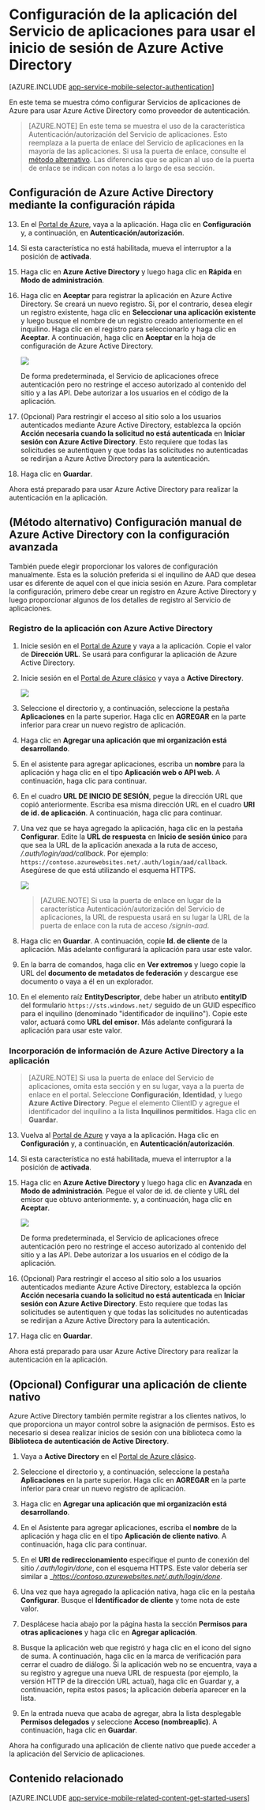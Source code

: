<properties
	pageTitle="Configuración de la autenticación de Azure Active Directory para la aplicación de Servicios de aplicaciones"
	description="Obtenga información acerca de cómo configurar la autenticación de Azure Active Directory para la aplicación de Servicios de aplicaciones"
	authors="mattchenderson"
	services="app-service\mobile"
	documentationCenter=""
	manager="dwrede"
	editor=""/>

<tags
	ms.service="app-service-mobile"
	ms.workload="mobile"
	ms.tgt_pltfrm="na"
	ms.devlang="multiple"
	ms.topic="article"
	ms.date="02/04/2016"
	ms.author="mahender"/>

# Configuración de la aplicación del Servicio de aplicaciones para usar el inicio de sesión de Azure Active Directory

[AZURE.INCLUDE [app-service-mobile-selector-authentication](../../includes/app-service-mobile-selector-authentication.md)]

En este tema se muestra cómo configurar Servicios de aplicaciones de Azure para usar Azure Active Directory como proveedor de autenticación.

> [AZURE.NOTE] En este tema se muestra el uso de la característica Autenticación/autorización del Servicio de aplicaciones. Esto reemplaza a la puerta de enlace del Servicio de aplicaciones en la mayoría de las aplicaciones. Si usa la puerta de enlace, consulte el [método alternativo]. Las diferencias que se aplican al uso de la puerta de enlace se indican con notas a lo largo de esa sección.


## <a name="express"> </a>Configuración de Azure Active Directory mediante la configuración rápida

13. En el [Portal de Azure], vaya a la aplicación. Haga clic en **Configuración** y, a continuación, en **Autenticación/autorización**.

14. Si esta característica no está habilitada, mueva el interruptor a la posición de **activada**.

15. Haga clic en **Azure Active Directory** y luego haga clic en **Rápida** en **Modo de administración**.

16. Haga clic en **Aceptar** para registrar la aplicación en Azure Active Directory. Se creará un nuevo registro. Si, por el contrario, desea elegir un registro existente, haga clic en **Seleccionar una aplicación existente** y luego busque el nombre de un registro creado anteriormente en el inquilino. Haga clic en el registro para seleccionarlo y haga clic en **Aceptar**. A continuación, haga clic en **Aceptar** en la hoja de configuración de Azure Active Directory.

    ![][0]

	De forma predeterminada, el Servicio de aplicaciones ofrece autenticación pero no restringe el acceso autorizado al contenido del sitio y a las API. Debe autorizar a los usuarios en el código de la aplicación.

17. (Opcional) Para restringir el acceso al sitio solo a los usuarios autenticados mediante Azure Active Directory, establezca la opción **Acción necesaria cuando la solicitud no está autenticada** en **Iniciar sesión con Azure Active Directory**. Esto requiere que todas las solicitudes se autentiquen y que todas las solicitudes no autenticadas se redirijan a Azure Active Directory para la autenticación.

17. Haga clic en **Guardar**.

Ahora está preparado para usar Azure Active Directory para realizar la autenticación en la aplicación.

## <a name="advanced"> </a>(Método alternativo) Configuración manual de Azure Active Directory con la configuración avanzada
También puede elegir proporcionar los valores de configuración manualmente. Esta es la solución preferida si el inquilino de AAD que desea usar es diferente de aquel con el que inicia sesión en Azure. Para completar la configuración, primero debe crear un registro en Azure Active Directory y luego proporcionar algunos de los detalles de registro al Servicio de aplicaciones.

### <a name="register"> </a>Registro de la aplicación con Azure Active Directory

1. Inicie sesión en el [Portal de Azure] y vaya a la aplicación. Copie el valor de **Dirección URL**. Se usará para configurar la aplicación de Azure Active Directory.

3. Inicie sesión en el [Portal de Azure clásico] y vaya a **Active Directory**.

    ![][2]

4. Seleccione el directorio y, a continuación, seleccione la pestaña **Aplicaciones** en la parte superior. Haga clic en **AGREGAR** en la parte inferior para crear un nuevo registro de aplicación.

5. Haga clic en **Agregar una aplicación que mi organización está desarrollando**.

6. En el asistente para agregar aplicaciones, escriba un **nombre** para la aplicación y haga clic en el tipo **Aplicación web o API web**. A continuación, haga clic para continuar.

7. En el cuadro **URL DE INICIO DE SESIÓN**, pegue la dirección URL que copió anteriormente. Escriba esa misma dirección URL en el cuadro **URI de id. de aplicación**. A continuación, haga clic para continuar.

8. Una vez que se haya agregado la aplicación, haga clic en la pestaña **Configurar**. Edite la **URL de respuesta** en **Inicio de sesión único** para que sea la URL de la aplicación anexada a la ruta de acceso, _/.auth/login/aad/callback_. Por ejemplo: `https://contoso.azurewebsites.net/.auth/login/aad/callback`. Asegúrese de que está utilizando el esquema HTTPS.

    ![][3]


	> [AZURE.NOTE]
	Si usa la puerta de enlace en lugar de la característica Autenticación/autorización del Servicio de aplicaciones, la URL de respuesta usará en su lugar la URL de la puerta de enlace con la ruta de acceso _/signin-aad_.


9. Haga clic en **Guardar**. A continuación, copie **Id. de cliente** de la aplicación. Más adelante configurará la aplicación para usar este valor.

10. En la barra de comandos, haga clic en **Ver extremos** y luego copie la URL del **documento de metadatos de federación** y descargue ese documento o vaya a él en un explorador.

11. En el elemento raíz **EntityDescriptor**, debe haber un atributo **entityID** del formulario `https://sts.windows.net/` seguido de un GUID específico para el inquilino (denominado "identificador de inquilino"). Copie este valor, actuará como **URL del emisor**. Más adelante configurará la aplicación para usar este valor.

### <a name="secrets"> </a>Incorporación de información de Azure Active Directory a la aplicación

> [AZURE.NOTE]
Si usa la puerta de enlace del Servicio de aplicaciones, omita esta sección y en su lugar, vaya a la puerta de enlace en el portal. Seleccione **Configuración**, **Identidad**, y luego **Azure Active Directory**. Pegue el elemento ClientID y agregue el identificador del inquilino a la lista **Inquilinos permitidos**. Haga clic en **Guardar**.


13. Vuelva al [Portal de Azure] y vaya a la aplicación. Haga clic en **Configuración** y, a continuación, en **Autenticación/autorización**.

14. Si esta característica no está habilitada, mueva el interruptor a la posición de **activada**.

15. Haga clic en **Azure Active Directory** y luego haga clic en **Avanzada** en **Modo de administración**. Pegue el valor de id. de cliente y URL del emisor que obtuvo anteriormente. y, a continuación, haga clic en **Aceptar**.

    ![][1]

	De forma predeterminada, el Servicio de aplicaciones ofrece autenticación pero no restringe el acceso autorizado al contenido del sitio y a las API. Debe autorizar a los usuarios en el código de la aplicación.

17. (Opcional) Para restringir el acceso al sitio solo a los usuarios autenticados mediante Azure Active Directory, establezca la opción **Acción necesaria cuando la solicitud no está autenticada** en **Iniciar sesión con Azure Active Directory**. Esto requiere que todas las solicitudes se autentiquen y que todas las solicitudes no autenticadas se redirijan a Azure Active Directory para la autenticación.

17. Haga clic en **Guardar**.

Ahora está preparado para usar Azure Active Directory para realizar la autenticación en la aplicación.

## (Opcional) Configurar una aplicación de cliente nativo

Azure Active Directory también permite registrar a los clientes nativos, lo que proporciona un mayor control sobre la asignación de permisos. Esto es necesario si desea realizar inicios de sesión con una biblioteca como la **Biblioteca de autenticación de Active Directory**.

1. Vaya a **Active Directory** en el [Portal de Azure clásico].

2. Seleccione el directorio y, a continuación, seleccione la pestaña **Aplicaciones** en la parte superior. Haga clic en **AGREGAR** en la parte inferior para crear un nuevo registro de aplicación.

3. Haga clic en **Agregar una aplicación que mi organización está desarrollando**.

4. En el Asistente para agregar aplicaciones, escriba el **nombre** de la aplicación y haga clic en el tipo **Aplicación de cliente nativo**. A continuación, haga clic para continuar.

5. En el **URI de redireccionamiento** especifique el punto de conexión del sitio _/.auth/login/done_, con el esquema HTTPS. Este valor debería ser similar a \__https://contoso.azurewebsites.net/.auth/login/done_.

6. Una vez que haya agregado la aplicación nativa, haga clic en la pestaña **Configurar**. Busque el **Identificador de cliente** y tome nota de este valor.

7. Desplácese hacia abajo por la página hasta la sección **Permisos para otras aplicaciones** y haga clic en **Agregar aplicación**.

8. Busque la aplicación web que registró y haga clic en el icono del signo de suma. A continuación, haga clic en la marca de verificación para cerrar el cuadro de diálogo. Si la aplicación web no se encuentra, vaya a su registro y agregue una nueva URL de respuesta (por ejemplo, la versión HTTP de la dirección URL actual), haga clic en Guardar y, a continuación, repita estos pasos; la aplicación debería aparecer en la lista.

9. En la entrada nueva que acaba de agregar, abra la lista desplegable **Permisos delegados** y seleccione **Acceso (nombreaplic)**. A continuación, haga clic en **Guardar**.

Ahora ha configurado una aplicación de cliente nativo que puede acceder a la aplicación del Servicio de aplicaciones.

## <a name="related-content"> </a>Contenido relacionado

[AZURE.INCLUDE [app-service-mobile-related-content-get-started-users](../../includes/app-service-mobile-related-content-get-started-users.md)]

<!-- Images. -->

[0]: ./media/app-service-mobile-how-to-configure-active-directory-authentication/mobile-app-aad-express-settings.png
[1]: ./media/app-service-mobile-how-to-configure-active-directory-authentication/mobile-app-aad-advanced-settings.png
[2]: ./media/app-service-mobile-how-to-configure-active-directory-authentication/app-service-navigate-aad.png
[3]: ./media/app-service-mobile-how-to-configure-active-directory-authentication/app-service-aad-app-configure.png

<!-- URLs. -->

[Portal de Azure]: https://portal.azure.com/
[Portal de Azure clásico]: https://manage.windowsazure.com/
[ios-adal]: ../app-service-mobile-xamarin-ios-aad-sso.md
[método alternativo]: #advanced

<!---HONumber=AcomDC_0218_2016-->